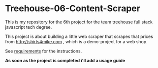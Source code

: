# Treehouse-06-Content-Scraper

This is my repository for the 6th project for the team treehouse full stack javascript tech degree.

This project is about building a little web scraper that scrapes that prices from http://shirts4mike.com , which is a demo-project for a web shop. 


See [requirements](Documentation/Requirements.md) for the instructions.

**As soon as the project is completed i'll add a usage guide**
